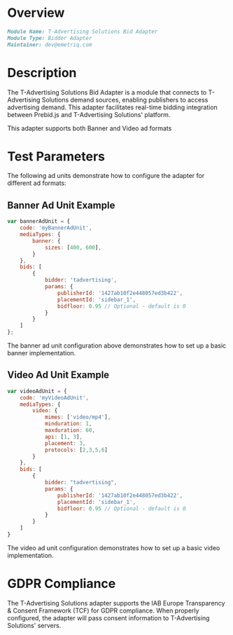 # Overview

```markdown
Module Name: T-Advertising Solutions Bid Adapter
Module Type: Bidder Adapter
Maintainer: dev@emetriq.com
```

# Description
The T-Advertising Solutions Bid Adapter is a module that connects to T-Advertising Solutions demand sources, enabling 
publishers to access advertising demand. This adapter facilitates real-time bidding integration between Prebid.js and 
T-Advertising Solutions' platform.

This adapter supports both Banner and Video ad formats

# Test Parameters
The following ad units demonstrate how to configure the adapter for different ad formats:

## Banner Ad Unit Example
```javascript
var bannerAdUnit = {
    code: 'myBannerAdUnit',
    mediaTypes: {
        banner: {
            sizes: [400, 600],
        }
    },
    bids: [
        {
            bidder: 'tadvertising',
            params: {
                publisherId: '1427ab10f2e448057ed3b422',
                placementId: 'sidebar_1',
                bidfloor: 0.95 // Optional - default is 0
            }
        }
    ]
};
```

The banner ad unit configuration above demonstrates how to set up a basic banner implementation.

## Video Ad Unit Example
```javascript
var videoAdUnit = {
    code: 'myVideoAdUnit',
    mediaTypes: {
        video: {
            mimes: ['video/mp4'],
            minduration: 1,
            maxduration: 60,
            api: [1, 3],
            placement: 3,
            protocols: [2,3,5,6]
        }
    },
    bids: [
        {
            bidder: "tadvertising",
            params: {
                publisherId: '1427ab10f2e448057ed3b422',
                placementId: 'sidebar_1',
                bidfloor: 0.95 // Optional - default is 0
            }
        }
    ]
}
```
The video ad unit configuration demonstrates how to set up a basic video implementation.

# GDPR Compliance

The T-Advertising Solutions adapter supports the IAB Europe Transparency & Consent Framework (TCF) for GDPR compliance. 
When properly configured, the adapter will pass consent information to T-Advertising Solutions' servers.
